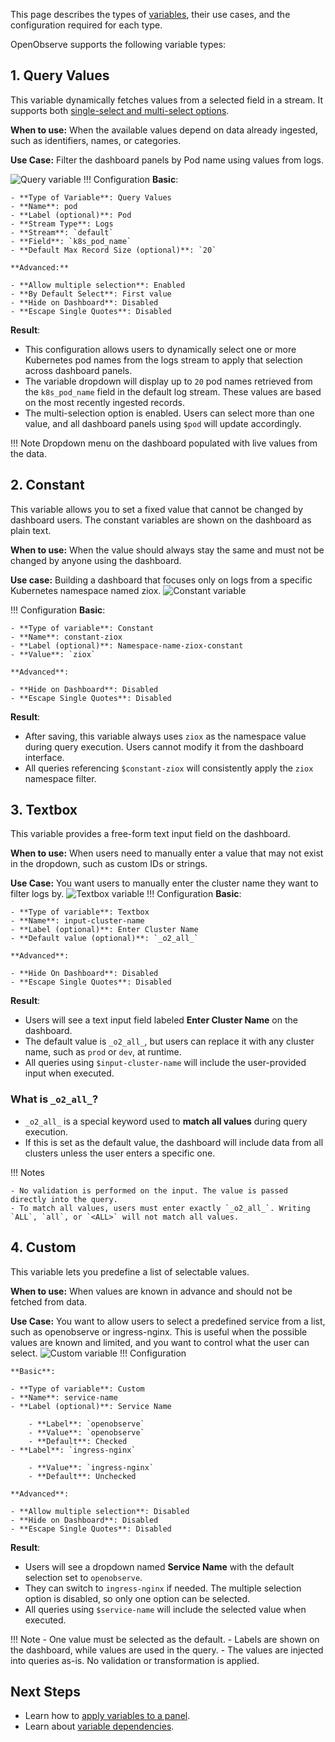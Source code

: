 This page describes the types of [variables](../variables-in-openobserve/), their use cases, and the configuration required for each type.

OpenObserve supports the following variable types:

## 1. Query Values

This variable dynamically fetches values from a selected field in a stream. It supports both [single-select and multi-select options](../variables-in-openobserve/#single-select-and-multi-select).

**When to use:** When the available values depend on data already ingested, such as identifiers, names, or categories.

**Use Case:** Filter the dashboard panels by Pod name using values from logs.

![Query variable](../../../images/variables-query.png)
!!! Configuration
    **Basic**:
    
    - **Type of Variable**: Query Values
    - **Name**: pod
    - **Label (optional)**: Pod 
    - **Stream Type**: Logs
    - **Stream**: `default`
    - **Field**: `k8s_pod_name`
    - **Default Max Record Size (optional)**: `20`

    **Advanced:**

    - **Allow multiple selection**: Enabled
    - **By Default Select**: First value
    - **Hide on Dashboard**: Disabled
    - **Escape Single Quotes**: Disabled


**Result**: 

- This configuration allows users to dynamically select one or more Kubernetes pod names from the logs stream to apply that selection across dashboard panels.
- The variable dropdown will display up to `20` pod names retrieved from the `k8s_pod_name` field in the default log stream. These values are based on the most recently ingested records. 
- The multi-selection option is enabled. Users can select more than one value, and all dashboard panels using `$pod` will update accordingly.

!!! Note
    Dropdown menu on the dashboard populated with live values from the data.

## 2. Constant

This variable allows you to set a fixed value that cannot be changed by dashboard users. The constant variables are shown on the dashboard as plain text.

**When to use:** When the value should always stay the same and must not be changed by anyone using the dashboard.

**Use case:** Building a dashboard that focuses only on logs from a specific Kubernetes namespace named ziox.
![Constant variable](../../../images/constant-variable.png)

!!! Configuration
    **Basic**: 

    - **Type of variable**: Constant
    - **Name**: constant-ziox
    - **Label (optional)**: Namespace-name-ziox-constant 
    - **Value**: `ziox`

    **Advanced**:

    - **Hide on Dashboard**: Disabled
    - **Escape Single Quotes**: Disabled

**Result**: 

- After saving, this variable always uses `ziox` as the namespace value during query execution. Users cannot modify it from the dashboard interface. 
- All queries referencing `$constant-ziox` will consistently apply the `ziox` namespace filter.

## 3. Textbox

This variable provides a free-form text input field on the dashboard.

**When to use:** When users need to manually enter a value that may not exist in the dropdown, such as custom IDs or strings.

**Use Case:** You want users to manually enter the cluster name they want to filter logs by.
![Textbox variable](../../../images/textbox-variable.png)
!!! Configuration
    **Basic**:

    - **Type of variable**: Textbox
    - **Name**: input-cluster-name
    - **Label (optional)**: Enter Cluster Name
    - **Default value (optional)**: `_o2_all_`

    **Advanced**:

    - **Hide On Dashboard**: Disabled
    - **Escape Single Quotes**: Disabled


**Result**: 

- Users will see a text input field labeled **Enter Cluster Name** on the dashboard. 
- The default value is `_o2_all_`, but users can replace it with any cluster name, such as `prod` or `dev`, at runtime. 
- All queries using `$input-cluster-name` will include the user-provided input when executed.

### What is `_o2_all_`?

- `_o2_all_` is a special keyword used to **match all values** during query execution.
- If this is set as the default value, the dashboard will include data from all clusters unless the user enters a specific one.

!!! Notes

    - No validation is performed on the input. The value is passed directly into the query.
    - To match all values, users must enter exactly `_o2_all_`. Writing `ALL`, `all`, or `<ALL>` will not match all values.



## 4. Custom

This variable lets you predefine a list of selectable values.

**When to use:** When values are known in advance and should not be fetched from data.

**Use Case:** You want to allow users to select a predefined service from a list, such as openobserve or ingress-nginx. This is useful when the possible values are known and limited, and you want to control what the user can select.
![Custom variable](../../../images/custom-variable.png)
!!! Configuration

    **Basic**: 

    - **Type of variable**: Custom
    - **Name**: service-name
    - **Label (optional)**: Service Name

        - **Label**: `openobserve`
        - **Value**: `openobserve`
        - **Default**: Checked
    - **Label**: `ingress-nginx`

        - **Value**: `ingress-nginx`
        - **Default**: Unchecked

    **Advanced**:

    - **Allow multiple selection**: Disabled
    - **Hide on Dashboard**: Disabled
    - **Escape Single Quotes**: Disabled

**Result**: 

- Users will see a dropdown named **Service Name** with the default selection set to `openobserve`. 
- They can switch to `ingress-nginx` if needed. The multiple selection option is disabled, so only one option can be selected. 
- All queries using `$service-name` will include the selected value when executed.

!!! Note
    - One value must be selected as the default.
    - Labels are shown on the dashboard, while values are used in the query.
    - The values are injected into queries as-is. No validation or transformation is applied.




## Next Steps

- Learn how to [apply variables to a panel](../variables-in-openobserve/#apply-the-variable-to-a-panel). 
- Learn about [variable dependencies](../variable-dependencies/).
